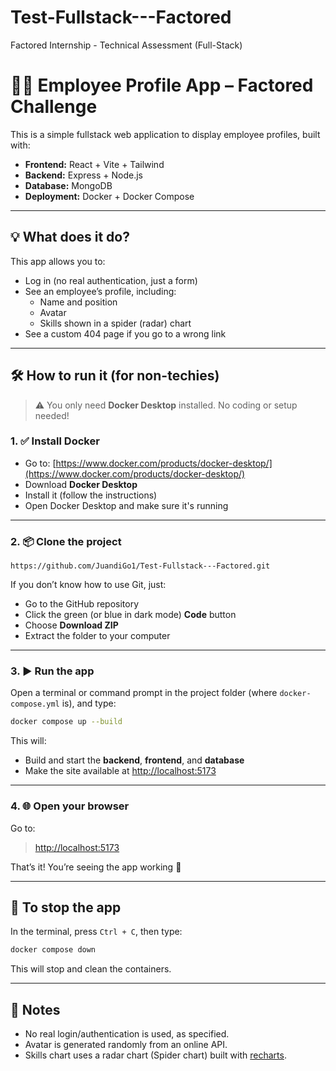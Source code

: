 # Test-Fullstack---Factored
Factored Internship - Technical Assessment (Full-Stack) 

# 🧑‍💼 Employee Profile App – Factored Challenge

This is a simple fullstack web application to display employee profiles, built with:

- **Frontend:** React + Vite + Tailwind
- **Backend:** Express + Node.js
- **Database:** MongoDB
- **Deployment:** Docker + Docker Compose

---

## 💡 What does it do?

This app allows you to:

- Log in (no real authentication, just a form)
- See an employee’s profile, including:
  - Name and position
  - Avatar
  - Skills shown in a spider (radar) chart
- See a custom 404 page if you go to a wrong link

---

## 🛠️ How to run it (for non-techies)

> ⚠️ You only need **Docker Desktop** installed. No coding or setup needed!

### 1. ✅ Install Docker

- Go to: [https://www.docker.com/products/docker-desktop/](https://www.docker.com/products/docker-desktop/)
- Download **Docker Desktop**
- Install it (follow the instructions)
- Open Docker Desktop and make sure it's running

---

### 2. 📦 Clone the project
``` https://github.com/JuandiGo1/Test-Fullstack---Factored.git ```

If you don’t know how to use Git, just:

- Go to the GitHub repository
- Click the green (or blue in dark mode)  **Code** button
- Choose **Download ZIP**
- Extract the folder to your computer

---

### 3. ▶️ Run the app

Open a terminal or command prompt in the project folder (where `docker-compose.yml` is), and type:

```bash
docker compose up --build
```

This will:

- Build and start the **backend**, **frontend**, and **database**
- Make the site available at [http://localhost:5173](http://localhost:5173)

---

### 4. 🌐 Open your browser

Go to:

> [http://localhost:5173](http://localhost:5173)

That’s it! You’re seeing the app working 🎉

---



## 🧼 To stop the app

In the terminal, press `Ctrl + C`, then type:

```bash
docker compose down
```

This will stop and clean the containers.

---

## 🧠 Notes

- No real login/authentication is used, as specified.
- Avatar is generated randomly from an online API.
- Skills chart uses a radar chart (Spider chart) built with [recharts](https://recharts.org/).
